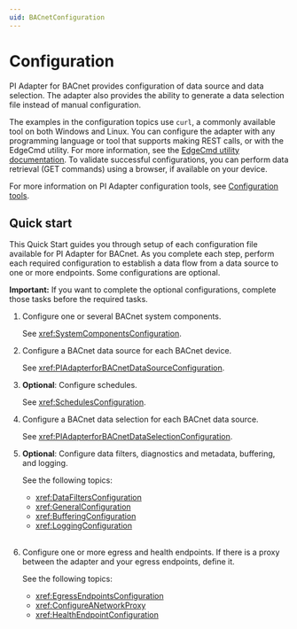 ```yaml
---
uid: BACnetConfiguration
---
```


# Configuration

PI Adapter for BACnet provides configuration of data source and data selection. The adapter also provides the ability to generate a data selection file instead of manual configuration.

The examples in the configuration topics use `curl`, a commonly available tool on both Windows and Linux. You can configure the adapter with any programming language or tool that supports making REST calls, or with the EdgeCmd utility. For more information, see the [EdgeCmd utility documentation](https://docs.osisoft.com/bundle/edgecmd/page/index.html). To validate successful configurations, you can perform data retrieval (GET commands) using a browser, if available on your device.

For more information on PI Adapter configuration tools, see [Configuration tools](xref:ConfigurationTools).

## Quick start

This Quick Start guides you through setup of each configuration file available for PI Adapter for BACnet. As you complete each step, perform each required configuration to establish a data flow from a data source to one or more endpoints. Some configurations are optional.

**Important:** If you want to complete the optional configurations, complete those tasks before the required tasks.

1. Configure one or several BACnet system components.

    See <xref:SystemComponentsConfiguration>.

1. Configure a BACnet data source for each BACnet device.

    See <xref:PIAdapterforBACnetDataSourceConfiguration>.

1. **Optional**: Configure schedules.

    See <xref:SchedulesConfiguration>.

1. Configure a BACnet data selection for each BACnet data source.

    See <xref:PIAdapterforBACnetDataSelectionConfiguration>.

1. **Optional**: Configure data filters, diagnostics and metadata, buffering, and logging.

    See the following topics:

    - <xref:DataFiltersConfiguration>
    - <xref:GeneralConfiguration>
    - <xref:BufferingConfiguration>
    - <xref:LoggingConfiguration><br/><br/>

1. Configure one or more egress and health endpoints. If there is a proxy between the adapter and your egress endpoints, define it.

    See the following topics:

    - <xref:EgressEndpointsConfiguration>
    - <xref:ConfigureANetworkProxy>
    - <xref:HealthEndpointConfiguration>
